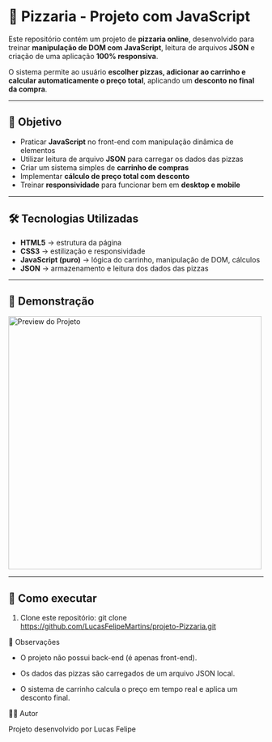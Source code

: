 # 🍕 Pizzaria - Projeto com JavaScript

Este repositório contém um projeto de **pizzaria online**, desenvolvido para treinar **manipulação de DOM com JavaScript**, leitura de arquivos **JSON** e criação de uma aplicação **100% responsiva**.  

O sistema permite ao usuário **escolher pizzas, adicionar ao carrinho e calcular automaticamente o preço total**, aplicando um **desconto no final da compra**.  

---

## 🎯 Objetivo
- Praticar **JavaScript** no front-end com manipulação dinâmica de elementos  
- Utilizar leitura de arquivo **JSON** para carregar os dados das pizzas  
- Criar um sistema simples de **carrinho de compras**  
- Implementar **cálculo de preço total com desconto**  
- Treinar **responsividade** para funcionar bem em **desktop e mobile**  

---

## 🛠️ Tecnologias Utilizadas
- **HTML5** → estrutura da página  
- **CSS3** → estilização e responsividade  
- **JavaScript (puro)** → lógica do carrinho, manipulação de DOM, cálculos  
- **JSON** → armazenamento e leitura dos dados das pizzas  

---

## 📸 Demonstração

 <img src="imagens/demonstração.png" alt="Preview do Projeto" width="500">

---

## 🚀 Como executar
1. Clone este repositório:
   git clone https://github.com/LucasFelipeMartins/projeto-Pizzaria.git

📌 Observações

- O projeto não possui back-end (é apenas front-end).

- Os dados das pizzas são carregados de um arquivo JSON local.

- O sistema de carrinho calcula o preço em tempo real e aplica um desconto final.

👨‍💻 Autor

Projeto desenvolvido por Lucas Felipe
